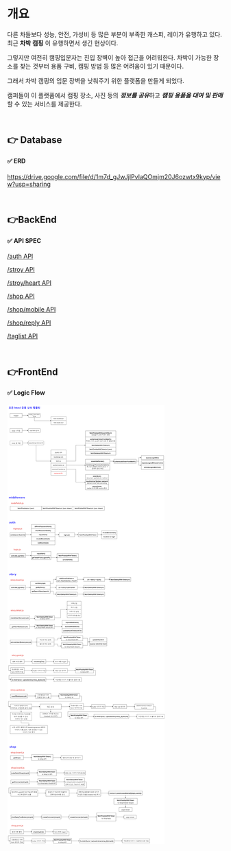 # 개요

다른 차들보다 성능, 안전, 가성비 등 많은 부분이 부족한 캐스퍼, 레이가 유행하고 있다. 최근 __차박 캠핑__ 이 유행하면서 생긴 현상이다.

그렇지만 여전히 캠핑입문자는 진입 장벽이 높아 접근을 어려워한다. 차박이 가능한 장소를 찾는 것부터 용품 구비, 캠핑 방법 등 많은 어려움이 있기 때문이다. 

그래서 차박 캠핑의 입문 장벽을 낮춰주기 위한 플랫폼을 만들게 되었다.

캠퍼들이 이 플랫폼에서 캠핑 장소, 사진 등의 ***정보를 공유***하고 ***캠핑 용품을 대여 및 판매***할 수 있는 서비스를 제공한다.

<br>

## 👉 Database

#### ✅ ERD
https://drive.google.com/file/d/1m7d_gJwJjlPvIaQOmjm20J6ozwtx9kyp/view?usp=sharing

<br>

## 👉BackEnd

#### ✅ API SPEC

[/auth API](./spec/Backend/api/auth_API.md) <br>

[/stroy API](./spec/Backend/api/story_API.md)<br>

[/stroy/heart API](./spec/Backend/api/story.heart_API.md)<br>

[/shop API](./spec/Backend/api/shop_API.md)<br>

[/shop/mobile API](./spec/Backend/api/shop.mobile_API.md)<br>

[/shop/reply API](./spec/Backend/api/shop.reply_API.md)<br>

[/taglist API](./spec/Backend/api/taglist_API.md)<br>

<br>

## 👉FrontEnd

#### ✅ Logic Flow 

<img src="./spec/Frontend/frontend-LogicFlow.drawio.png">
